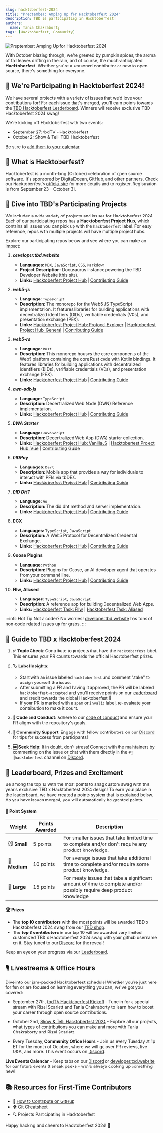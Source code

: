 ```yaml
---
slug: hacktoberfest-2024
title: "Preptember: Amping Up for Hacktoberfest 2024"
description: TBD is participating in Hacktoberfest!
authors:
  name: Tania Chakraborty
tags: [Hacktoberfest, Community]
---
```


<head>
  <meta property="og:title" content="Preptember: Amping Up for Hacktoberfest 2024" />
  <meta property="og:type" content="website" />
  <meta property="og:url" content='https://developer.tbd.website/blog/hacktoberfest-2024' />
  <meta name="og:description" content="TBD is participating in Hacktoberfest!" />
  <meta property="og:image" content="https://developer.tbd.website/assets/images/blog_hacktoberfest-2024.png" /> 

  <meta name="twitter:card" content="summary_large_image" />
  <meta property="twitter:domain" content="developer.tbd.website" />
  <meta name="twitter:site" content="@tbdevs" />
  <meta name="twitter:title" content="Preptember: Amping Up for Hacktoberfest 2024" />
  <meta property="twitter:url" content='https://developer.tbd.website/blog/hacktoberfest-2024' /> 
  <meta name="twitter:description" content="TBD is participating in Hacktoberfest!" />
  <meta name="twitter:image" content="https://developer.tbd.website/assets/images/blog_hacktoberfest-2024.png" />

  <link rel="apple-touch-icon" href="https://developer.tbd.website/img/tbd-fav-icon-main.png" />
</head>


![Preptember: Amping Up for Hacktoberfest 2024](/img/blog_hacktoberfest-2024.png)

With October blazing through, we're greeted by pumpkin spices, the aroma of fall leaves drifting in the rain, and of course, the much-anticipated **Hacktoberfest**. Whether you're a seasoned contributor or new to open source, there's something for everyone. 

<!--truncate-->

## 🎉 We're Participating in Hacktoberfest 2024!

We have [several projects](/blog/hacktoberfest-2024#-dive-into-2024s-participating-projects) with a variety of issues that we'd love your contributions for! For each issue that's merged, you'll earn points towards the [TBD Hacktoberfest Leaderboard](/blog/hacktoberfest-2024#-leaderboard-prizes-and-excitement). Winners will receive exclusive TBD Hacktoberfest 2024 swag!  

We're kicking off Hacktoberfest with two events:

* September 27: tbdTV - Hacktoberfest
* October 2: Show & Tell: TBD Hacktoberfest

Be sure to [add them to your calendar](https://cal.et/c/t7jszrie).

## 📌 What is Hacktoberfest?

Hacktoberfest is a month-long (October) celebration of open source software. It's sponsored by DigitalOcean, GitHub, and other partners. Check out Hacktoberfest's [official site](https://hacktoberfest.com/participation/) for more details and to register. Registration is from September 23 - October 31.

## 📂 Dive into TBD's Participating Projects

We included a wide variety of projects and issues for Hacktoberfest 2024. Each of our participating repos has a **Hacktoberfest Project Hub**, which contains all issues you can pick up with the `hacktoberfest` label. For easy reference, repos with multiple projects will have multiple project hubs.

Explore our participating repos below and see where you can make an impact:

1. **_developer.tbd.website_**
   * **Languages:** `MDX`, `JavaScript`, `CSS`, `Markdown`
   * **Project Description:** Docusaurus instance powering the TBD Developer Website (this site).
   * **Links:** [Hacktoberfest Project Hub](https://github.com/TBD54566975/developer.tbd.website/issues/1552) | [Contributing Guide](https://github.com/TBD54566975/developer.tbd.website/blob/main/CONTRIBUTING.md)

2. **_web5-js_**
   * **Language:** `TypeScript`
   * **Description:** The monorepo for the Web5 JS TypeScript implementation. It features libraries for building applications with decentralized identifiers (DIDs), verifiable credentials (VCs), and presentation exchange (PEX).
   * **Links:** [Hacktoberfest Project Hub: Protocol Explorer](https://github.com/TBD54566975/tbd-examples/issues/97) |  [Hacktoberfest Project Hub: General](https://github.com/TBD54566975/web5-js/issues/908) | [Contributing Guide](https://github.com/TBD54566975/web5-js/blob/main/CONTRIBUTING.md)

3. **_web5-rs_**  
   - **Language:** `Rust`
   - **Description:** This monorepo houses the core components of the Web5 platform containing the core Rust code with Kotlin bindings. It features libraries for building applications with decentralized identifiers (DIDs), verifiable credentials (VCs), and presentation exchange (PEX).
   - **Links:** [Hacktoberfest Project Hub](https://github.com/TBD54566975/web5-rs/issues/322) | [Contributing Guide](https://github.com/TBD54566975/web5-rs/blob/main/CONTRIBUTING.md)

4. **_dwn-sdk-js_**
   - **Language:** `TypeScript`
   - **Description:** Decentralized Web Node (DWN) Reference implementation.
   - **Links:** [Hacktoberfest Project Hub](https://github.com/TBD54566975/dwn-sdk-js/issues/806) | [Contributing Guide](https://github.com/TBD54566975/dwn-sdk-js/blob/main/CONTRIBUTING.md)

5. **_DWA Starter_** 
   - **Language:** `JavaScript`
   - **Description:** Decentralized Web App (DWA) starter collection.
   - **Links:** [Hacktoberfest Project Hub: VanillaJS](https://github.com/TBD54566975/tbd-examples/issues/81) | [Hacktoberfest Project Hub: Vue](https://github.com/TBD54566975/tbd-examples/issues/63) | [Contributing Guide](https://github.com/TBD54566975/tbd-examples/blob/main/CONTRIBUTING.md)

6. **_DIDPay_**
   - **Languages:** `Dart` 
   - **Description:** Mobile app that provides a way for individuals to interact with PFIs via tbDEX.
   - **Links:** [Hacktoberfest Project Hub](https://github.com/TBD54566975/didpay/issues/298) | [Contributing Guide](https://github.com/TBD54566975/didpay/blob/main/CONTRIBUTING.md)

7. **_DID DHT_**
   - **Language:** `Go` 
   - **Description:** The did:dht method and server implementation.
   - **Links:** [Hacktoberfest Project Hub](https://github.com/TBD54566975/did-dht/issues/292) | [Contributing Guide](https://github.com/TBD54566975/did-dht/blob/main/CONTRIBUTING.md)

8. **DCX**
   - **Languages:** `TypeScript`, `JavaScript`
   - **Description:** A Web5 Protocol for Decentralized Credential Exchange.
   - **Links:** [Hacktoberfest Project Hub](https://github.com/TBD54566975/incubation-dcx/issues/142) | [Contributing Guide](https://github.com/TBD54566975/incubation-dcx/blob/main/CONTRIBUTING.md)

9. **Goose Plugins**
   - **Language:** `Python`
   - **Description:** Plugins for Goose, an AI developer agent that operates from your command line.
   - **Links:** [Hacktoberfest Project Hub](https://github.com/block-open-source/goose-plugins/issues/3) | [Contributing Guide](https://github.com/block-open-source/goose-plugins/blob/main/README.md)

10. **Fllw, Aliased**
    - **Languages:** `TypeScript`, `JavaScript`
    - **Description:** A reference app for building Decentralized Web Apps.
    - **Links:** [Hacktoberfest Task: Fllw](https://github.com/csuwildcat/fllw/issues/7) | [Hacktoberfest Task: Aliased](https://github.com/csuwildcat/aliased/issues/4)


:::info Hot Tip
Not a coder? No worries! [developer.tbd.website](https://github.com/TBD54566975/developer.tbd.website/issues/1552) has tons of non-code related issues up for grabs.
:::


## 📝 Guide to TBD x Hacktoberfest 2024

1. **✅ Topic Check**: Contribute to projects that have the `hacktoberfest` label. This ensures your PR counts towards the official Hacktoberfest prizes.

2. **🏷️ Label Insights**:

   - Start with an issue labeled `hacktoberfest` and comment ".take" to assign yourself the issue.
   - After submitting a PR and having it approved, the PR will be labeled `hacktoberfest-accepted` and you'll receive points on our [leaderboard](/blog/hacktoberfest-2024#-leaderboard-prizes-and-excitement) and credit towards the global Hacktoberfest 🎉
   - If your PR is marked with a `spam` or `invalid` label,  re-evaluate your contribution to make it count.

3. **🥇 Code and Conduct**: Adhere to our [code of conduct](https://developer.tbd.website/open-source/code-of-conduct) and ensure your PR aligns with the repository's goals.

4. **🫶 Community Support**: Engage with fellow contributors on our [Discord](https://discord.com/channels/937858703112155166/1288493373354938429) for tips for success from participants!

5. **🆘 Seek Help**: If in doubt, don't stress! Connect with the maintainers by commenting on the issue or chat with them directly in the `#🎃┃hacktoberfest` channel on [Discord](https://discord.com/channels/937858703112155166/1288493373354938429).

## 🎁 **Leaderboard, Prizes and Excitement**
Be among the top 10 with the most points to snag custom swag with this year's exclusive TBD x Hacktoberfest 2024 design! To earn your place in the leaderboard, we have created a points system that is explained below. As you have issues merged, you will automatically be granted points.

#### 💯 Point System
| Weight | Points Awarded | Description |
|---------|-------------|-------------|
| 🐭 **Small** | 5 points | For smaller issues that take limited time to complete and/or don't require any product knowledge. |
| 🐰 **Medium** | 10 points | For average issues that take additional time to complete and/or require some product knowledge. |
| 🐂 **Large** | 15 points | For meaty issues that take a significant amount of time to complete and/or possibly require deep product knowledge. |

#### 🏆 Prizes

- The **top 10 contributors** with the most points will be awarded TBD x Hacktoberfest 2024 swag from our [TBD shop](https://www.tbd.shop/).
- The **top 3 contributors** in our top 10 will be awarded very limited customized TBD x Hacktoberfest 2024 swag with your github username on it. Stay tuned to our [Discord](https://discord.com/channels/937858703112155166/1288493373354938429) for the reveal!

Keep an eye on your progress via our [Leaderboard](https://github.com/TBD54566975/developer.tbd.website/issues/1680).

## 🎙️ Livestreams & Office Hours
Dive into our jam-packed Hacktoberfest schedule! Whether you're just here for fun or are focused on learning everything you can, we've got you covered:

- September 27th, [tbdTV Hacktoberfest Kickoff](https://cal.et/c/t7jszrie) - Tune in for a special stream with Rizel Scarlett and Tania Chakraborty to learn how to boost your career through open source contributions.

- October 2nd, [Show & Tell: Hacktoberfest 2024](https://cal.et/c/t7jszrie) - Explore all our projects, what types of contributions you can make and more with Tania Chakraborty and Rizel Scarlett.

- Every Tuesday, **Community Office Hours** - Join us every Tuesday at 1p ET for the month of October, where we will go over PR reviews, live Q&A, and more. This event occurs on [Discord](https://discord.com/channels/937858703112155166/1008794207462359170).

**Live Events Calendar** - Keep tabs on our [Discord](https://discord.com/channels/937858703112155166/1288493373354938429) or [developer.tbd.website](https://developer.tbd.website/community) for our future events & sneak peeks - we're always cooking up something new! 

## 📚 Resources for First-Time Contributors

- 📖 [How to Contribute on GitHub](https://www.dataschool.io/how-to-contribute-on-github/)
- 🛠 [Git Cheatsheet](https://education.github.com/git-cheat-sheet-education.pdf)
- 🔍 [Projects Participating in Hacktoberfest](https://github.com/search?q=hacktoberfest&type=repositories&s=&o=desc)

Happy hacking and cheers to Hacktoberfest 2024! 🎉